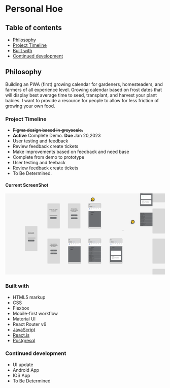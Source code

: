 # Personal Hoe

## Table of contents

- [Philosophy](#philosophy)
- [Project Timeline](#project-timeline)
- [Built with](#built-with)
- [Continued development](#continued-development)

## Philosophy

Building an PWA (first) growing calendar for gardeners, homesteaders, and farmers of all experience level. Growing calendar based on frost dates that will display best average time to seed, transplant, and harvest your plant babies.
I want to provide a resource for people to allow for less friction of growing your own food.

### Project Timeline

- ~~Figma design based in greyscale.~~
- **Active** Complete Demo. **Due** Jan 20,2023
- User testing and feedback
- Review feedback create tickets
- Make improvements based on feedback and need base
- Complete from demo to prototype
- User testing and feeback
- Review feedback create tickets
- To Be Determined.

#### Current ScreenShot

![Screenshot](assets/Screenshot%202023-01-17%20081235.png)

### Built with

- HTML5 markup
- CSS
- Flexbox
- Mobile-first workflow
- Material UI
- React Router v6
- [JavaScript](https://www.javascript.com/)
- [React.js](https://reactjs.org/)
- [Postgresql](https://www.postgresql.org/)

### Continued development

- UI update
- Android App
- IOS App
- To Be Determined
